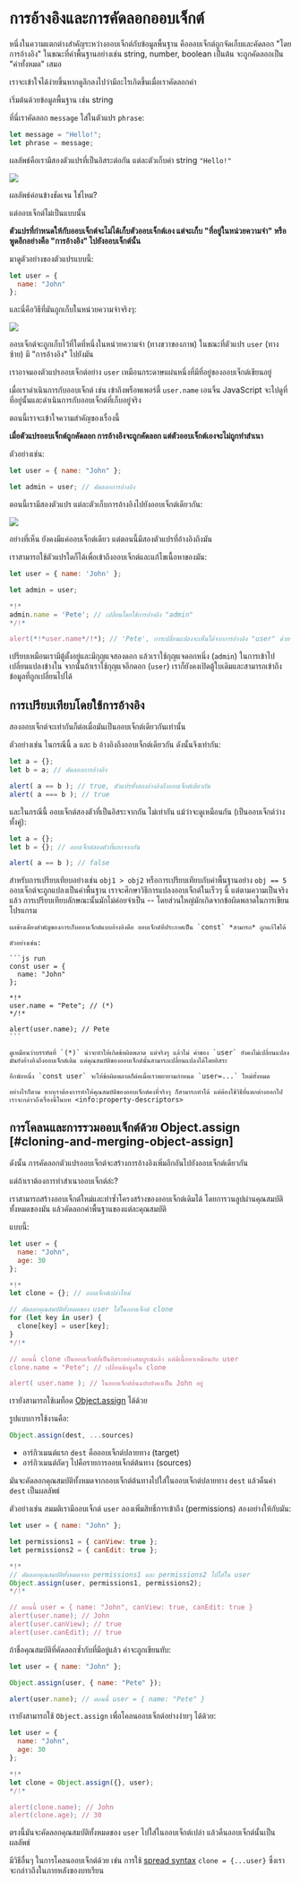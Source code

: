 # การอ้างอิงและการคัดลอกออบเจ็กต์

หนึ่งในความแตกต่างสำคัญระหว่างออบเจ็กต์กับข้อมูลพื้นฐาน คือออบเจ็กต์ถูกจัดเก็บและคัดลอก "โดยการอ้างอิง" ในขณะที่ค่าพื้นฐานอย่างเช่น string, number, boolean เป็นต้น จะถูกคัดลอกเป็น "ค่าทั้งหมด" เสมอ

เราจะเข้าใจได้ง่ายขึ้นหากดูลึกลงไปว่ามีอะไรเกิดขึ้นเมื่อเราคัดลอกค่า

เริ่มต้นด้วยข้อมูลพื้นฐาน เช่น string

ที่นี่เราคัดลอก `message` ใส่ในตัวแปร `phrase`:

```js
let message = "Hello!";
let phrase = message;
```

ผลลัพธ์คือเรามีสองตัวแปรที่เป็นอิสระต่อกัน แต่ละตัวเก็บค่า string `"Hello!"` 

![](variable-copy-value.svg)

ผลลัพธ์ค่อนข้างชัดเจน ใช่ไหม?

แต่ออบเจ็กต์ไม่เป็นแบบนั้น

**ตัวแปรที่กำหนดให้กับออบเจ็กต์จะไม่ได้เก็บตัวออบเจ็กต์เอง แต่จะเก็บ "ที่อยู่ในหน่วยความจำ" หรือพูดอีกอย่างคือ "การอ้างอิง" ไปยังออบเจ็กต์นั้น**

มาดูตัวอย่างของตัวแปรแบบนี้:

```js
let user = {
  name: "John"
};
```

และนี่คือวิธีที่มันถูกเก็บในหน่วยความจำจริงๆ:

![](variable-contains-reference.svg)

ออบเจ็กต์จะถูกเก็บไว้ที่ใดที่หนึ่งในหน่วยความจำ (ทางขวาของภาพ) ในขณะที่ตัวแปร `user` (ทางซ้าย) มี "การอ้างอิง" ไปยังมัน

เราอาจมองตัวแปรออบเจ็กต์อย่าง `user` เหมือนกระดาษแผ่นหนึ่งที่มีที่อยู่ของออบเจ็กต์เขียนอยู่

เมื่อเราดำเนินการกับออบเจ็กต์ เช่น เข้าถึงพร็อพเพอร์ตี้ `user.name` เอนจิ้น JavaScript จะไปดูที่ที่อยู่นั้นและดำเนินการกับออบเจ็กต์ที่เก็บอยู่จริง

ตอนนี้เราจะเข้าใจความสำคัญของเรื่องนี้

**เมื่อตัวแปรออบเจ็กต์ถูกคัดลอก การอ้างอิงจะถูกคัดลอก แต่ตัวออบเจ็กต์เองจะไม่ถูกทำสำเนา**

ตัวอย่างเช่น:

```js no-beautify
let user = { name: "John" };

let admin = user; // คัดลอกการอ้างอิง
```

ตอนนี้เรามีสองตัวแปร แต่ละตัวเก็บการอ้างอิงไปยังออบเจ็กต์เดียวกัน:

![](variable-copy-reference.svg)

อย่างที่เห็น ยังคงมีแค่ออบเจ็กต์เดียว แต่ตอนนี้มีสองตัวแปรที่อ้างอิงถึงมัน

เราสามารถใช้ตัวแปรใดก็ได้เพื่อเข้าถึงออบเจ็กต์และแก้ไขเนื้อหาของมัน:

```js run
let user = { name: 'John' };

let admin = user;

*!*
admin.name = 'Pete'; // เปลี่ยนโดยใช้การอ้างอิง "admin"
*/!*

alert(*!*user.name*/!*); // 'Pete', การเปลี่ยนแปลงจะเห็นได้จากการอ้างอิง "user" ด้วย
```

เปรียบเหมือนเรามีตู้ตั้งอยู่และมีกุญแจสองดอก แล้วเราใช้กุญแจดอกหนึ่ง (`admin`) ในการเข้าไปเปลี่ยนแปลงข้างใน จากนั้นถ้าเราใช้กุญแจอีกดอก (`user`) เราก็ยังคงเปิดตู้ใบเดิมและสามารถเข้าถึงข้อมูลที่ถูกเปลี่ยนไปได้

## การเปรียบเทียบโดยใช้การอ้างอิง

สองออบเจ็กต์จะเท่ากันก็ต่อเมื่อมันเป็นออบเจ็กต์เดียวกันเท่านั้น

ตัวอย่างเช่น ในกรณีนี้ `a` และ `b` อ้างอิงถึงออบเจ็กต์เดียวกัน ดังนั้นจึงเท่ากัน:

```js run
let a = {};
let b = a; // คัดลอกการอ้างอิง

alert( a == b ); // true, ตัวแปรทั้งสองอ้างอิงถึงออบเจ็กต์เดียวกัน
alert( a === b ); // true
```

และในกรณีนี้ ออบเจ็กต์สองตัวที่เป็นอิสระจากกัน ไม่เท่ากัน แม้ว่าจะดูเหมือนกัน (เป็นออบเจ็กต์ว่างทั้งคู่):

```js run
let a = {};
let b = {}; // ออบเจ็กต์สองตัวที่แยกจากกัน

alert( a == b ); // false
```

สำหรับการเปรียบเทียบอย่างเช่น `obj1 > obj2` หรือการเปรียบเทียบกับค่าพื้นฐานอย่าง `obj == 5` ออบเจ็กต์จะถูกแปลงเป็นค่าพื้นฐาน เราจะศึกษาวิธีการแปลงออบเจ็กต์ในเร็วๆ นี้ แต่ตามความเป็นจริงแล้ว การเปรียบเทียบลักษณะนั้นมักไม่ค่อยจำเป็น -- โดยส่วนใหญ่มักเกิดจากข้อผิดพลาดในการเขียนโปรแกรม

````smart header="ออบเจ็กต์ const ยังสามารถแก้ไขได้"
ผลข้างเคียงสำคัญของการเก็บออบเจ็กต์แบบอ้างอิงคือ ออบเจ็กต์ที่ประกาศเป็น `const` *สามารถ* ถูกแก้ไขได้

ตัวอย่างเช่น:

```js run
const user = {
  name: "John"
};

*!*
user.name = "Pete"; // (*)
*/!*

alert(user.name); // Pete
```

ดูเหมือนว่าบรรทัดที่ `(*)` น่าจะทำให้เกิดข้อผิดพลาด แต่จริงๆ แล้วไม่ ค่าของ `user` ยังคงไม่เปลี่ยนแปลง มันยังอ้างอิงถึงออบเจ็กต์เดิม แต่คุณสมบัติของออบเจ็กต์นั้นสามารถเปลี่ยนแปลงได้โดยอิสระ

อีกนัยหนึ่ง `const user` จะให้ข้อผิดพลาดก็ต่อเมื่อเราพยายามกำหนด `user=...` ใหม่ทั้งหมด

อย่างไรก็ตาม หากเราต้องการทำให้คุณสมบัติของออบเจ็กต์คงที่จริงๆ ก็สามารถทำได้ แต่ต้องใช้วิธีที่แตกต่างออกไป เราจะกล่าวถึงเรื่องนี้ในบท <info:property-descriptors>
````

## การโคลนและการรวมออบเจ็กต์ด้วย Object.assign [#cloning-and-merging-object-assign]

ดังนั้น การคัดลอกตัวแปรออบเจ็กต์จะสร้างการอ้างอิงเพิ่มอีกอันไปยังออบเจ็กต์เดียวกัน

แต่ถ้าเราต้องการทำสำเนาออบเจ็กต์ล่ะ?

เราสามารถสร้างออบเจ็กต์ใหม่และทำซ้ำโครงสร้างของออบเจ็กต์เดิมได้ โดยการวนลูปผ่านคุณสมบัติทั้งหมดของมัน แล้วคัดลอกค่าพื้นฐานของแต่ละคุณสมบัติ

แบบนี้:

```js run
let user = {
  name: "John",
  age: 30
};

*!*
let clone = {}; // ออบเจ็กต์เปล่าใหม่

// คัดลอกคุณสมบัติทั้งหมดของ user ใส่ในออบเจ็กต์ clone
for (let key in user) {
  clone[key] = user[key];
}
*/!*

// ตอนนี้ clone เป็นออบเจ็กต์ที่เป็นอิสระอย่างสมบูรณ์แล้ว แต่มีเนื้อหาเหมือนกับ user
clone.name = "Pete"; // เปลี่ยนข้อมูลใน clone

alert( user.name ); // ในออบเจ็กต์ต้นฉบับยังคงเป็น John อยู่
```

เรายังสามารถใช้เมท็อด [Object.assign](https://developer.mozilla.org/en-US/docs/Web/JavaScript/Reference/Global_Objects/Object/assign) ได้ด้วย

รูปแบบการใช้งานคือ:

```js
Object.assign(dest, ...sources)
```

- อาร์กิวเมนต์แรก `dest` คือออบเจ็กต์ปลายทาง (target)
- อาร์กิวเมนต์ถัดๆ ไปคือรายการออบเจ็กต์ต้นทาง (sources)

มันจะคัดลอกคุณสมบัติทั้งหมดจากออบเจ็กต์ต้นทางไปใส่ในออบเจ็กต์ปลายทาง `dest` แล้วคืนค่า `dest` เป็นผลลัพธ์

ตัวอย่างเช่น สมมติเรามีออบเจ็กต์ `user` ลองเพิ่มสิทธิ์การเข้าถึง (permissions) สองอย่างให้กับมัน:

```js run
let user = { name: "John" };

let permissions1 = { canView: true };
let permissions2 = { canEdit: true };

*!*
// คัดลอกคุณสมบัติทั้งหมดจาก permissions1 และ permissions2 ไปใส่ใน user
Object.assign(user, permissions1, permissions2);
*/!*

// ตอนนี้ user = { name: "John", canView: true, canEdit: true }
alert(user.name); // John
alert(user.canView); // true
alert(user.canEdit); // true
```

ถ้าชื่อคุณสมบัติที่คัดลอกซ้ำกับที่มีอยู่แล้ว ค่าจะถูกเขียนทับ:

```js run
let user = { name: "John" };

Object.assign(user, { name: "Pete" });

alert(user.name); // ตอนนี้ user = { name: "Pete" }
```

เรายังสามารถใช้ `Object.assign` เพื่อโคลนออบเจ็กต์อย่างง่ายๆ ได้ด้วย:

```js run
let user = {
  name: "John",
  age: 30
};

*!*
let clone = Object.assign({}, user);
*/!*

alert(clone.name); // John
alert(clone.age); // 30
```

ตรงนี้มันจะคัดลอกคุณสมบัติทั้งหมดของ `user` ไปใส่ในออบเจ็กต์เปล่า แล้วคืนออบเจ็กต์นั้นเป็นผลลัพธ์

มีวิธีอื่นๆ ในการโคลนออบเจ็กต์ด้วย เช่น การใช้ [spread syntax](info:rest-parameters-spread) `clone = {...user}` ซึ่งเราจะกล่าวถึงในภายหลังของบทเรียน